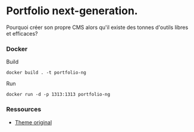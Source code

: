 # Portfolio next-generation.

Pourquoi créer son propre CMS alors qu'il existe des tonnes d'outils libres
et efficaces?

### Docker

Build
```
docker build . -t portfolio-ng
```

Run
```
docker run -d -p 1313:1313 portfolio-ng
```

### Ressources 

- [Theme original](https://github.com/goodroot/hugo-classic)
